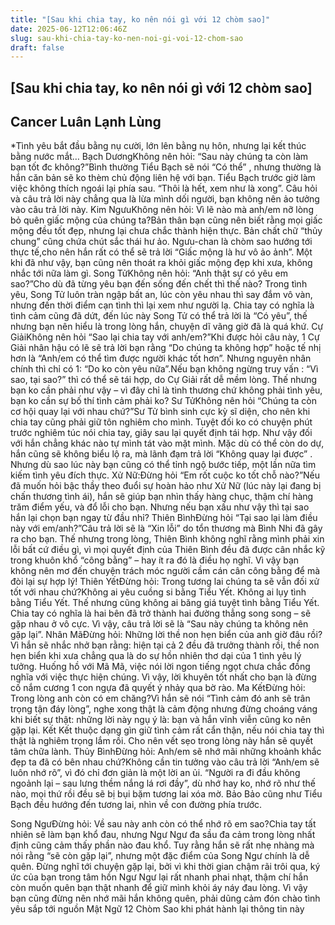 ```yaml
---
title: "[Sau khi chia tay, ko nên nói gì với 12 chòm sao]"
date: 2025-06-12T12:06:46Z
slug: sau-khi-chia-tay-ko-nen-noi-gi-voi-12-chom-sao
draft: false
---
```


## [Sau khi chia tay, ko nên nói gì với 12 chòm sao]

## Cancer Luân Lạnh Lùng

*Tình yêu bắt đầu bằng nụ cười, lớn lên bằng nụ hôn, nhưng lại kết thúc bằng nước mắt… 
Bạch DươngKhông nên hỏi: “Sau này chúng ta còn làm bạn tốt đc không?”Bình thường Tiểu Bạch sẽ nói “Có thể” , nhưng thường là hắn căn bản sẽ ko thèm chủ động liên hệ với bạn. Tiểu Bạch trước giờ làm việc không thích ngoái lại phía sau. “Thôi là hết, xem như là xong”. Câu hỏi và câu trả lời này chẳng qua là lừa mình dối người, bạn không nên ảo tưởng vào câu trả lời này. 
Kim NgưuKhông nên hỏi: Vì lẽ nào mà anh/em nỡ lòng bỏ quên giấc mộng của chúng ta?Bản thân bạn cũng nên biết rằng mọi giấc mộng đều tốt đẹp, nhưng lại chưa chắc thành hiện thực. Bản chất chữ “thủy chung” cũng chứa chút sắc thái hư ảo. Ngưu-chan là chòm sao hướng tới thực tế,cho nên hắn rất có thể sẽ trả lời “Giấc mộng là hư vô ảo ảnh”. Một khi đã như vậy, bạn cũng nên thoát ra khỏi giấc mộng đẹp khi xưa, không nhắc tới nữa làm gì. 
Song TửKhông nên hỏi: “Anh thật sự có yêu em sao?”Cho dù đã từng yêu bạn đến sống đến chết thì thế nào? Trong tình yêu, Song Tử luôn tràn ngập bất an, lúc còn yêu nhau thì say đắm vô vàn, nhưng đến thời điểm cạn tình thì lại xem như người lạ. Chia tay có nghĩa là tình cảm cũng đã dứt, đến lúc này Song Tử có thể trả lời là “Có yêu”, thế nhưng bạn nên hiểu là trong lòng hắn, chuyện dĩ vãng giờ đã là quá khứ. 
Cự GiảiKhông nên hỏi “Sao lại chia tay với anh/em?”Khi được hỏi câu này, 1 Cự Giải nhân hậu có lẽ sẽ trả lời bạn rằng “Do chúng ta không hợp” hoặc tế nhị hơn là “Anh/em có thể tìm được người khác tốt hơn”. Nhưng nguyên nhân chính thì chỉ có 1: “Do ko còn yêu nữa”.Nếu bạn không ngừng truy vấn : “Vì sao, tại sao?” thì có thể sẽ tái hợp, do Cự Giải rất dễ mềm lòng. Thế nhưng bạn ko cần phải như vậy – vì đây chỉ là tình thương chứ không phải tình yêu, bạn ko cần sự bố thí tình cảm phải ko? 
Sư TửKhông nên hỏi “Chúng ta còn cơ hội quay lại với nhau chứ?”Sư Tử bình sinh cực kỳ sĩ diện, cho nên khi chia tay cũng phải giữ tôn nghiêm cho mình. Tuyệt đối ko có chuyện phút trước nghiêm túc nói chia tay, giây sau lại quyết định tái hợp. Như vậy đối với hắn chẳng khác nào tự mình tát vào mặt mình. Mặc dù có thể còn do dự, hắn cũng sẽ không biểu lộ ra, mà lãnh đạm trả lời “Không quay lại được” . Nhưng dù sao lúc này bạn cũng có thể tỉnh ngộ bước tiếp, một lần nữa tìm kiếm tình yêu đích thực. 
Xử Nữ:Đừng hỏi “Em rốt cuộc ko tốt chỗ nào?”Nếu đã muốn hỏi bậc thầy theo đuổi sự hoàn hảo như Xử Nữ (lúc này lại đang bị chấn thương tình ái), hắn sẽ giúp bạn nhìn thấy hàng chục, thậm chí hàng trăm điểm yếu, và đổ lỗi cho bạn. Nhưng nếu bạn xấu như vậy thì tại sao hắn lại chọn bạn ngay từ đầu nhỉ? 
Thiên BìnhĐừng hỏi “Tại sao lại làm điều này với em/anh?”Câu trả lời sẽ là “Xin lỗi” do tổn thương mà Bình Nhi đã gây ra cho bạn. Thế nhưng trong lòng, Thiên Bình không nghĩ rằng mình phải xin lỗi bất cứ điều gì, vì mọi quyết định của Thiên Bình đều đã được cân nhắc kỹ trong khuôn khổ “công bằng” – hay ít ra đó là điều họ nghĩ. Vì vậy bạn không nên mơ đến chuyện trách móc người cầm cán cân công bằng để mà đòi lại sự hợp lý! 
Thiên YếtĐừng hỏi: Trong tương lai chúng ta sẽ vẫn đối xử tốt với nhau chứ?Không ai yêu cuồng si bằng Tiểu Yết. Không ai lụy tình bằng Tiểu Yết. Thế nhưng cũng không ai băng giá tuyệt tình bằng Tiểu Yết. Chia tay có nghĩa là hai bên đã trở thành hai đường thẳng song song – sẽ gặp nhau ở vô cực. Vì vậy, câu trả lời sẽ là “Sau này chúng ta không nên gặp lại”. 
Nhân MãĐừng hỏi: Những lời thề non hẹn biển của anh giờ đâu rồi?Vì hắn sẽ nhắc nhở bạn rằng: hiện tại cả 2 đều đã trưởng thành rồi, thề non hẹn biển khi xưa chẳng qua là do sự hồn nhiên thơ dại của 1 tình yêu lý tưởng. Huống hồ với Mã Mã, việc nói lời ngon tiếng ngọt chưa chắc đồng nghĩa với việc thực hiện chúng. Vì vậy, lời khuyên tốt nhất cho bạn là đừng cố nắm cương 1 con ngựa đã quyết ý nhảy qua bờ rào. 
Ma KếtĐừng hỏi: Trong lòng anh còn có em chăng?Vì hắn sẽ nói “Tình cảm đó anh sẽ trân trọng tận đáy lòng”, nghe xong thật là cảm động nhưng đừng choáng váng khi biết sự thật: những lời này ngụ ý là: bạn và hắn vĩnh viễn cũng ko nên gặp lại. Kết Kết thuộc dạng gìn giữ tình cảm rất cẩn thận, nếu nói chia tay thì thật là nghiêm trọng lắm rồi. Cho nên vết sẹo trong lòng này hắn sẽ quyết tâm chữa lành. 
Thủy BìnhĐừng hỏi: Anh/em sẽ nhớ mãi những khoảnh khắc đẹp ta đã có bên nhau chứ?Không cần tin tưởng vào câu trả lời “Anh/em sẽ luôn nhớ rõ”, vì đó chỉ đơn giản là một lời an ủi. “Người ra đi đầu không ngoảnh lại – sau lưng thềm nắng lá rơi đầy”, dù nhớ hay ko, nhớ rõ như thế nào, mọi thứ rồi đều sẽ bị bụi bặm tương lai xóa mờ. Bảo Bảo cũng như Tiểu Bạch đều hướng đến tương lai, nhìn về con đường phía trước. 
 
 
Song NgưĐừng hỏi: Về sau này anh còn có thể nhớ rõ em sao?Chia tay tất nhiên sẽ làm bạn khổ đau, nhưng Ngư Ngư đa sầu đa cảm trong lòng nhất định cũng cảm thấy phần nào đau khổ. Tuy rằng hắn sẽ rất nhẹ nhàng mà nói rằng “sẽ còn gặp lại”, nhưng một đặc điểm của Song Ngư chính là dễ quên. Đừng nghĩ tới chuyện gặp lại, bởi vì khi thời gian chậm rãi trôi qua, ký ức của bạn trong tâm hồn Ngư Ngư lại rất nhanh phai nhạt, thậm chí hắn còn muốn quên bạn thật nhanh để giữ mình khỏi áy náy đau lòng. Vì vậy bạn cũng đừng nên nhớ mãi hắn không quên, phải dũng cảm đón chào tình yêu sắp tới 
 nguồn Mật Ngữ 12 Chòm Sao khi phát hành lại thông tin này